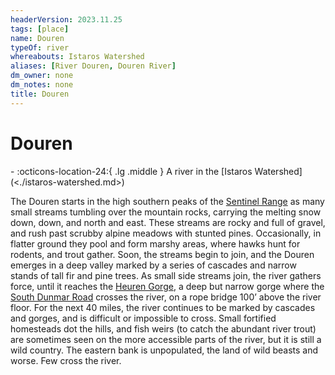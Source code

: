 ```yaml
---
headerVersion: 2023.11.25
tags: [place]
name: Douren
typeOf: river
whereabouts: Istaros Watershed
aliases: [River Douren, Douren River]
dm_owner: none
dm_notes: none
title: Douren
---
```

# Douren
<div class="grid cards ext-narrow-margin ext-one-column" markdown>
-    :octicons-location-24:{ .lg .middle } A river in the [Istaros Watershed](<./istaros-watershed.md>)  
</div>


The Douren starts in the high southern peaks of the [Sentinel Range](<../../sentinel-range.md>) as many small streams tumbling over the mountain rocks, carrying the melting snow down, down, and north and east. These streams are rocky and full of gravel, and rush past scrubby alpine meadows with stunted pines. Occasionally, in flatter ground they pool and form marshy areas, where hawks hunt for rodents, and trout gather. Soon, the streams begin to join, and the Douren emerges in a deep valley marked by a series of cascades and narrow stands of tall fir and pine trees. As small side streams join, the river gathers force, until it reaches the [Heuren Gorge](<../../upper-istaros/heuren-gorge.md>), a deep but narrow gorge where the [South Dunmar Road](<../../upper-istaros/south-dunmar-road.md>) crosses the river, on a rope bridge 100’ above the river floor. For the next 40 miles, the river continues to be marked by cascades and gorges, and is difficult or impossible to cross. Small fortified homesteads dot the hills, and fish weirs (to catch the abundant river trout) are sometimes seen on the more accessible parts of the river, but it is still a wild country. The eastern bank is unpopulated, the land of wild beasts and worse. Few cross the river.